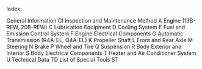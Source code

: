 
Index:

General Information GI
Inspection and Maintenance Method  A
Engine (13B-REW, 20B-REW) C
Lubrication Equipment D
Cooling System E
Fuel and Emission Control System F
Engine Electrical Components G
Automatic Transmission (R4A-EL, Q4A-EL) K
Propeller Shaft L
Front and Rear Axle M
Steering N
Brake P
Wheel and Tire Q
Suspension R
Body Exterior and Interior S
Body Electrical Components T
Heater and Air Conditioner System U
Technical Data TD
List of Special Tools ST
